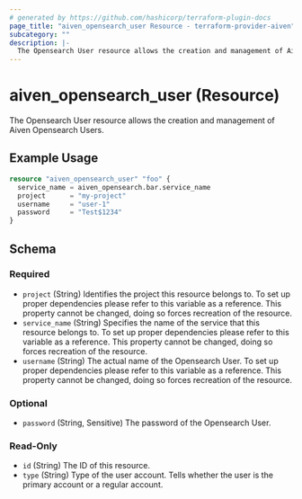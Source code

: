 ```yaml
---
# generated by https://github.com/hashicorp/terraform-plugin-docs
page_title: "aiven_opensearch_user Resource - terraform-provider-aiven"
subcategory: ""
description: |-
  The Opensearch User resource allows the creation and management of Aiven Opensearch Users.
---
```


# aiven_opensearch_user (Resource)

The Opensearch User resource allows the creation and management of Aiven Opensearch Users.

## Example Usage

```terraform
resource "aiven_opensearch_user" "foo" {
  service_name = aiven_opensearch.bar.service_name
  project      = "my-project"
  username     = "user-1"
  password     = "Test$1234"
}
```

<!-- schema generated by tfplugindocs -->
## Schema

### Required

- `project` (String) Identifies the project this resource belongs to. To set up proper dependencies please refer to this variable as a reference. This property cannot be changed, doing so forces recreation of the resource.
- `service_name` (String) Specifies the name of the service that this resource belongs to. To set up proper dependencies please refer to this variable as a reference. This property cannot be changed, doing so forces recreation of the resource.
- `username` (String) The actual name of the Opensearch User. To set up proper dependencies please refer to this variable as a reference. This property cannot be changed, doing so forces recreation of the resource.

### Optional

- `password` (String, Sensitive) The password of the Opensearch User.

### Read-Only

- `id` (String) The ID of this resource.
- `type` (String) Type of the user account. Tells whether the user is the primary account or a regular account.


